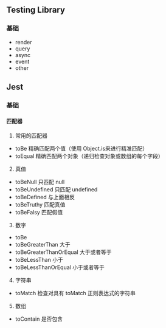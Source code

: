 ## Testing Library
### 基础
- render
- query
- async
- event
- other


## Jest
### 基础
#### 匹配器
1. 常用的匹配器
- toBe 精确匹配两个值（使用 Object.is来进行精准匹配）
- toEqual 精确匹配两个对象（递归检查对象或数组的每个字段）

2. 真值
- toBeNull 只匹配 null
- toBeUndefined   只匹配 undefined
- toBeDefined 与上面相反
- toBeTruthy 匹配真值
- toBeFalsy 匹配假值

3. 数字
- toBe 
- toBeGreaterThan 大于
- toBeGreaterThanOrEqual   大于或者等于
- toBeLessThan   小于
- toBeLessThanOrEqual 小于或者等于

4. 字符串
- toMatch  检查对具有 toMatch 正则表达式的字符串

5. 数组
- toContain  是否包含
